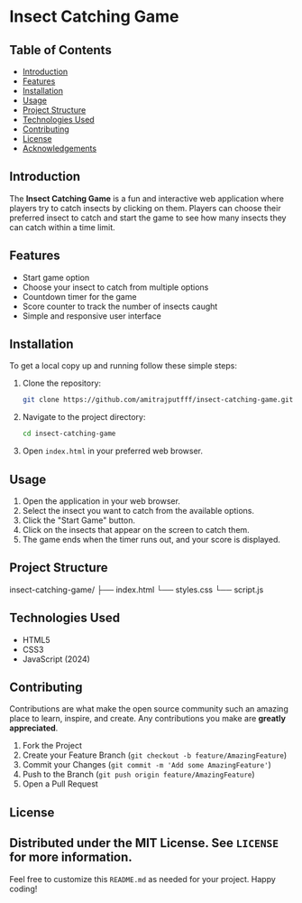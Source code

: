 # Insect Catching Game

## Table of Contents
- [Introduction](#introduction)
- [Features](#features)
- [Installation](#installation)
- [Usage](#usage)
- [Project Structure](#project-structure)
- [Technologies Used](#technologies-used)
- [Contributing](#contributing)
- [License](#license)
- [Acknowledgements](#acknowledgements)

## Introduction
The **Insect Catching Game** is a fun and interactive web application where players try to catch insects by clicking on them. Players can choose their preferred insect to catch and start the game to see how many insects they can catch within a time limit.

## Features
- Start game option
- Choose your insect to catch from multiple options
- Countdown timer for the game
- Score counter to track the number of insects caught
- Simple and responsive user interface

## Installation
To get a local copy up and running follow these simple steps:

1. Clone the repository:
    ```sh
    git clone https://github.com/amitrajputfff/insect-catching-game.git
    ```
2. Navigate to the project directory:
    ```sh
    cd insect-catching-game
    ```
3. Open `index.html` in your preferred web browser.

## Usage
1. Open the application in your web browser.
2. Select the insect you want to catch from the available options.
3. Click the "Start Game" button.
4. Click on the insects that appear on the screen to catch them.
5. The game ends when the timer runs out, and your score is displayed.

## Project Structure

insect-catching-game/
├── index.html
└── styles.css
└── script.js


## Technologies Used
- HTML5
- CSS3
- JavaScript (2024)

## Contributing
Contributions are what make the open source community such an amazing place to learn, inspire, and create. Any contributions you make are **greatly appreciated**.

1. Fork the Project
2. Create your Feature Branch (`git checkout -b feature/AmazingFeature`)
3. Commit your Changes (`git commit -m 'Add some AmazingFeature'`)
4. Push to the Branch (`git push origin feature/AmazingFeature`)
5. Open a Pull Request

## License
Distributed under the MIT License. See `LICENSE` for more information.
---

Feel free to customize this `README.md` as needed for your project. Happy coding!
